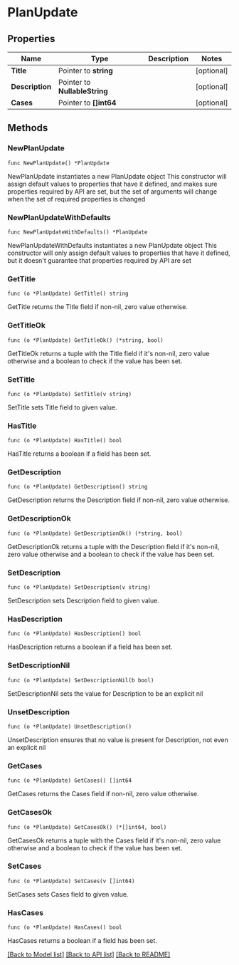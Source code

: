 # PlanUpdate

## Properties

Name | Type | Description | Notes
------------ | ------------- | ------------- | -------------
**Title** | Pointer to **string** |  | [optional] 
**Description** | Pointer to **NullableString** |  | [optional] 
**Cases** | Pointer to **[]int64** |  | [optional] 

## Methods

### NewPlanUpdate

`func NewPlanUpdate() *PlanUpdate`

NewPlanUpdate instantiates a new PlanUpdate object
This constructor will assign default values to properties that have it defined,
and makes sure properties required by API are set, but the set of arguments
will change when the set of required properties is changed

### NewPlanUpdateWithDefaults

`func NewPlanUpdateWithDefaults() *PlanUpdate`

NewPlanUpdateWithDefaults instantiates a new PlanUpdate object
This constructor will only assign default values to properties that have it defined,
but it doesn't guarantee that properties required by API are set

### GetTitle

`func (o *PlanUpdate) GetTitle() string`

GetTitle returns the Title field if non-nil, zero value otherwise.

### GetTitleOk

`func (o *PlanUpdate) GetTitleOk() (*string, bool)`

GetTitleOk returns a tuple with the Title field if it's non-nil, zero value otherwise
and a boolean to check if the value has been set.

### SetTitle

`func (o *PlanUpdate) SetTitle(v string)`

SetTitle sets Title field to given value.

### HasTitle

`func (o *PlanUpdate) HasTitle() bool`

HasTitle returns a boolean if a field has been set.

### GetDescription

`func (o *PlanUpdate) GetDescription() string`

GetDescription returns the Description field if non-nil, zero value otherwise.

### GetDescriptionOk

`func (o *PlanUpdate) GetDescriptionOk() (*string, bool)`

GetDescriptionOk returns a tuple with the Description field if it's non-nil, zero value otherwise
and a boolean to check if the value has been set.

### SetDescription

`func (o *PlanUpdate) SetDescription(v string)`

SetDescription sets Description field to given value.

### HasDescription

`func (o *PlanUpdate) HasDescription() bool`

HasDescription returns a boolean if a field has been set.

### SetDescriptionNil

`func (o *PlanUpdate) SetDescriptionNil(b bool)`

 SetDescriptionNil sets the value for Description to be an explicit nil

### UnsetDescription
`func (o *PlanUpdate) UnsetDescription()`

UnsetDescription ensures that no value is present for Description, not even an explicit nil
### GetCases

`func (o *PlanUpdate) GetCases() []int64`

GetCases returns the Cases field if non-nil, zero value otherwise.

### GetCasesOk

`func (o *PlanUpdate) GetCasesOk() (*[]int64, bool)`

GetCasesOk returns a tuple with the Cases field if it's non-nil, zero value otherwise
and a boolean to check if the value has been set.

### SetCases

`func (o *PlanUpdate) SetCases(v []int64)`

SetCases sets Cases field to given value.

### HasCases

`func (o *PlanUpdate) HasCases() bool`

HasCases returns a boolean if a field has been set.


[[Back to Model list]](../README.md#documentation-for-models) [[Back to API list]](../README.md#documentation-for-api-endpoints) [[Back to README]](../README.md)


